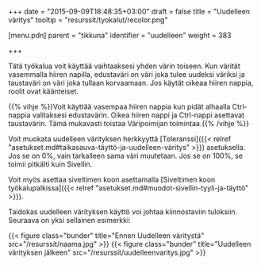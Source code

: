 +++
date = "2015-09-09T18:48:35+03:00"
draft = false
title = "Uudelleen väritys"
tooltip = "resurssit/tyokalut/recolor.png"

[menu.pdn]
	parent = "tikkuna"
	identifier = "uudelleen"
	weight = 383

+++

Tätä työkalua voit käyttää vaihtaaksesi yhden värin toiseen. Kun värität vasemmalla hiiren napilla, edustaväri on väri joka tulee uudeksi väriksi ja taustaväri on väri joka tullaan 
korvaamaan. Jos käytät oikeaa hiiren nappia, roolit ovat käänteiset.

{{% vihje %}}Voit käyttää vasempaa hiiren nappia kun pidät alhaalla Ctrl-nappia valitaksesi edustavärin. Oikea hiiren nappi ja Ctrl-nappi asettavat taustavärin. Tämä mukavasti toistaa Väripoimijan toimintaa.{{% /vihje %}}

Voit muokata uudelleen värityksen herkkyyttä [Toleranssi]({{< relref "asetukset.md#taikasauva-täyttö-ja-uudelleen-väritys" >}}) asetuksella. Jos se on 0%, vain tarkalleen sama väri
muutetaan. Jos se on 100%, se toimii pitkälti kuin Sivellin.

Voit myös asettaa siveltimen koon asettamalla [Siveltimen koon työkalupalkissa]({{< relref "asetukset.md#muodot-sivellin-tyyli-ja-täyttö" >}}).

Taidokas uudelleen värityksen käyttö voi johtaa kiinnostaviin tuloksiin. Seuraava on yksi sellainen esimerkki:

{{< figure class="bunder" title="Ennen Uudelleen väritystä" src="/resurssit/naama.jpg" >}}
{{< figure class="bunder" title="Uudelleen värityksen jälkeen" src="/resurssit/uudelleenvaritys.jpg" >}}

